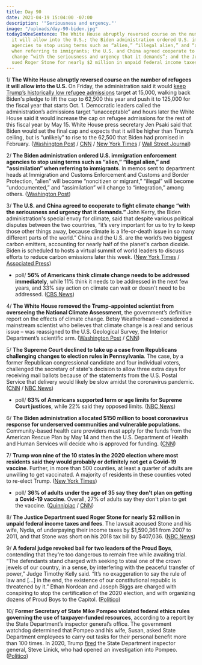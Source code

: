 ```yaml
---
title: Day 90
date: 2021-04-19 15:04:00 -07:00
description: '"Seriousness and urgency."'
image: "/uploads/day-90-biden.jpg"
todayInOneSentence: The White House abruptly reversed course on the number of refugees
  it will allow into the U.S.; the Biden administration ordered U.S. immigration enforcement
  agencies to stop using terms such as “alien,” “illegal alien,” and “assimilation”
  when referring to immigrants; the U.S. and China agreed cooperate to fight climate
  change “with the seriousness and urgency that it demands”; and the Justice Department
  sued Roger Stone for nearly $2 million in unpaid federal income taxes and fees.
---
```


1/ **The White House abruptly reversed course on the number of refugees it will allow into the U.S.** On Friday, the administration said it would [keep Trump’s historically low refugee admissions](https://whatthefuckjusthappenedtoday.com/2021/04/16/day-87/#1-biden-will-keep-trump%E2%80%99s-historical) target at 15,000, walking back Biden's pledge to lift the cap to 62,500 this year and push it to 125,000 for the fiscal year that starts Oct. 1. Democratic leaders called the administration’s admissions target “unacceptable” and hours later the White House said it would increase the cap on refugee admissions for the rest of this fiscal year by May 15. White House press secretary Jen Psaki said that Biden would set the final cap and expects that it will be higher than Trump’s ceiling, but is “unlikely” to rise to the 62,500 that Biden had promised in February. ([Washington Post](https://www.washingtonpost.com/politics/biden-administration-to-keep-refugee-cap-at-trumps-level-far-less-than-what-it-proposed-to-congress/2021/04/16/02c099da-9ece-11eb-b7a8-014b14aeb9e4_story.html) / [CNN](https://www.cnn.com/2021/04/16/politics/biden-refugee-cap/index.html) / [New York Times](https://www.nytimes.com/live/2021/04/16/us/biden-news-today/biden-refugees-cap) / [Wall Street Journal](https://www.wsj.com/articles/biden-to-keep-refugee-limit-at-record-low-but-scrap-restrictions-set-by-trump-11618591787))

2/ **The Biden administration ordered U.S. immigration enforcement agencies to stop using terms such as “alien,” “illegal alien,” and “assimilation” when referring to immigrants**. In memos sent to department heads at Immigration and Customs Enforcement and Customs and Border Protection, “alien” will become “noncitizen or migrant,” “illegal” will become “undocumented,” and “assimilation” will change to “integration,” among others. ([Washington Post](https://www.washingtonpost.com/immigration/illegal-alien-assimilation/2021/04/19/9a2f878e-9ebc-11eb-b7a8-014b14aeb9e4_story.html))

3/ **The U.S. and China agreed to cooperate to fight climate change “with the seriousness and urgency that it demands.”** John Kerry, the Biden administration's special envoy for climate, said that despite various political disputes between the two countries, “it’s very important for us to try to keep those other things away, because climate is a life-or-death issue in so many different parts of the world.” China and the U.S. are the world’s two biggest carbon emitters, accounting for nearly half of the planet's carbon dioxide. Biden is scheduled to hosts a virtual summit of world leaders to discuss efforts to reduce carbon emissions later this week. ([New York Times](https://www.nytimes.com/2021/04/17/world/asia/china-us-emissions.html) / [Associated Press](https://apnews.com/article/joe-biden-climate-shanghai-climate-change-john-kerry-905125d79b6c31940b8747df86c2a87a))

* poll/ **56% of Americans think climate change needs to be addressed immediately**, while 11% think it needs to be addressed in the next few years, and 33% say action on climate can wait or doesn't need to be addressed. ([CBS News](https://www.cbsnews.com/news/climate-change-opinion-poll-04-18-2021/))

4/ **The White House removed the Trump-appointed scientist from overseeing the National Climate Assessment**, the government’s definitive report on the effects of climate change. Betsy Weatherhead – considered a mainstream scientist who believes that climate change is a real and serious issue – was reassigned to the U.S. Geological Survey, the Interior Department’s scientific arm. ([Washington Post](https://www.washingtonpost.com/weather/2021/04/18/betsy-weatherhead-removed-white-house/) / [CNN](https://www.cnn.com/2021/04/19/politics/white-house-removes-trump-era-scientist/index.html))

5/ **The Supreme Court declined to take up a case from Republicans challenging changes to election rules in Pennsylvania**. The case, by a former Republican congressional candidate and four individual voters, challenged the secretary of state's decision to allow three extra days for receiving mail ballots because of the statements from the U.S. Postal Service that delivery would likely be slow amidst the coronavirus pandemic. ([CNN](https://www.cnn.com/2021/04/19/politics/supreme-court-tosses-gop-2020-election-challenge/index.html) / [NBC News](https://www.nbcnews.com/politics/supreme-court/supreme-court-won-t-hear-republican-challenge-pennsylvania-ballot-deadline-n1264505))

* poll/ **63% of Americans supported term or age limits for Supreme Court justices**, while 22% said they opposed limits. ([NBC News](https://www.nbcnews.com/politics/supreme-court/most-americans-want-end-lifetime-supreme-court-appointments-justices-n1264423))

6/ **The Biden administration allocated $150 million to boost coronavirus response for underserved communities and vulnerable populations**. Community-based health care providers must apply for the funds from the American Rescue Plan by May 14 and then the U.S. Department of Health and Human Services will decide who is approved for funding. ([CNN](https://www.cnn.com/2021/04/19/politics/american-rescue-plan-funding-vulnerable-communities/index.html))

7/ **Trump won nine of the 10 states in the 2020 election where most residents said they would probably or definitely not get a Covid-19 vaccine**. Further, in more than 500 counties, at least a quarter of adults are unwilling to get vaccinated. A majority of residents in these counties voted to re-elect Trump. ([New York Times](https://www.nytimes.com/interactive/2021/04/17/us/vaccine-hesitancy-politics.html))

* poll/ **36% of adults under the age of 35 say they don't plan on getting a Covid-19 vaccine**. Overall, 27% of adults say they don't plan to get the vaccine. ([Quinnipiac](https://poll.qu.edu/national/release-detail?ReleaseID=3695) / [CNN](https://www.cnn.com/2021/04/18/politics/young-americans-vaccines-analysis/index.html))

8/ **The Justice Department sued Roger Stone for nearly $2 million in unpaid federal income taxes and fees**. The lawsuit accused Stone and his wife, Nydia, of underpaying their income taxes by $1,590,361 from 2007 to 2011, and that Stone was short on his 2018 tax bill by $407,036. ([NBC News](https://www.nbcnews.com/politics/justice-department/justice-department-sues-trump-ally-roger-stone-alleging-millions-unpaid-n1264372))

9/ **A federal judge revoked bail for two leaders of the Proud Boys**, contending that they're too dangerous to remain free while awaiting trial. “The defendants stand charged with seeking to steal one of the crown jewels of our country, in a sense, by interfering with the peaceful transfer of power,” Judge Timothy Kelly said. “It’s no exaggeration to say the rule of law and \[...\] in the end, the existence of our constitutional republic is threatened by it.” Ethan Nordean and Joseph Biggs are charged with conspiring to stop the certification of the 2020 election, and with organizing dozens of Proud Boys to the Capitol. ([Politico](https://www.politico.com/news/2021/04/19/judge-revoke-bail-proud-boy-leaders-483099))

10/ **Former Secretary of State Mike Pompeo violated federal ethics rules governing the use of taxpayer-funded resources**, according to a report by the State Department’s inspector general’s office. The government watchdog determined that Pompeo and his wife, Susan, asked State Department employees to carry out tasks for their personal benefit more than 100 times. In 2020, Trump [fired](https://whatthefuckjusthappenedtoday.com/2020/05/18/day-1215/#3-trump-fired-the-state-department-i) the State Department inspector general, Steve Linick, who had opened an investigation into Pompeo. ([Politico](https://www.politico.com/news/2021/04/16/pompeos-violated-rules-on-use-of-state-department-resources-ig-finds-482500))